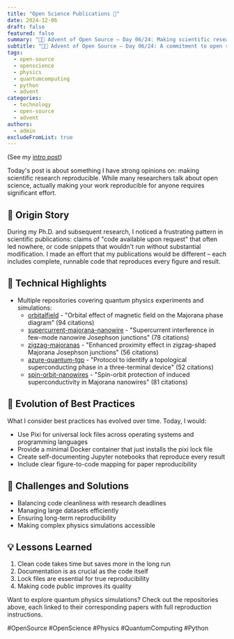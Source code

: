 ```yaml
---
title: "Open Science Publications 🔬"
date: 2024-12-06
draft: false
featured: false
summary: "🎄🎁 Advent of Open Source – Day 06/24: Making scientific research truly reproducible with fully open-source code and data."
subtitle: "🎄🎁 Advent of Open Source – Day 06/24: A commitment to open science through publicly available, runnable code for every publication."
tags:
  - open-source
  - openscience
  - physics
  - quantumcomputing
  - python
  - advent
categories:
  - technology
  - open-source
  - advent
authors:
  - admin
excludeFromList: true
---
```


(See my [intro post](../))

Today's post is about something I have strong opinions on: making scientific research reproducible. While many researchers talk about open science, actually making your work reproducible for anyone requires significant effort.

## 📖 Origin Story

During my Ph.D. and subsequent research, I noticed a frustrating pattern in scientific publications: claims of "code available upon request" that often led nowhere, or code snippets that wouldn't run without substantial modification. I made an effort that my publications would be different – each includes complete, runnable code that reproduces every figure and result.

## 🔧 Technical Highlights

- Multiple repositories covering quantum physics experiments and simulations:
  - [orbitalfield](https://github.com/basnijholt/orbitalfield) - "Orbital effect of magnetic field on the Majorana phase diagram" (94 citations)
  - [supercurrent-majorana-nanowire](https://github.com/basnijholt/supercurrent-majorana-nanowire) - "Supercurrent interference in few-mode nanowire Josephson junctions" (78 citations)
  - [zigzag-majoranas](https://github.com/basnijholt/zigzag-majoranas) - "Enhanced proximity effect in zigzag-shaped Majorana Josephson junctions" (56 citations)
  - [azure-quantum-tgp](https://github.com/microsoft/azure-quantum-tgp) - "Protocol to identify a topological superconducting phase in a three-terminal device" (52 citations)
  - [spin-orbit-nanowires](https://github.com/basnijholt/spin-orbit-nanowires) - "Spin-orbit protection of induced superconductivity in Majorana nanowires" (81 citations)

## 🔄 Evolution of Best Practices

What I consider best practices has evolved over time. Today, I would:

- Use Pixi for universal lock files across operating systems and programming languages
- Provide a minimal Docker container that just installs the pixi lock file
- Create self-documenting Jupyter notebooks that reproduce every result
- Include clear figure-to-code mapping for paper reproducibility

## 🎯 Challenges and Solutions

- Balancing code cleanliness with research deadlines
- Managing large datasets efficiently
- Ensuring long-term reproducibility
- Making complex physics simulations accessible

## 💡 Lessons Learned

1. Clean code takes time but saves more in the long run
2. Documentation is as crucial as the code itself
3. Lock files are essential for true reproducibility
4. Making code public improves its quality

Want to explore quantum physics simulations? Check out the repositories above, each linked to their corresponding papers with full reproduction instructions.

#OpenSource #OpenScience #Physics #QuantumComputing #Python
